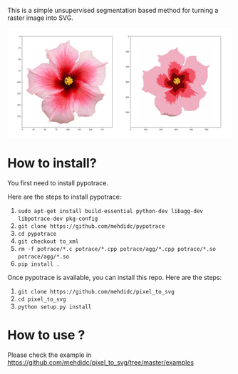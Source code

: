 This is a simple unsupervised segmentation based method for turning a raster image into SVG.

![](https://raw.githubusercontent.com/mehdidc/pixel_to_svg/master/examples/flower_result.png)

# How to install?

You first need to install pypotrace.

Here are the steps to install pypotrace:

1. `sudo apt-get install build-essential python-dev libagg-dev libpotrace-dev pkg-config`
2. `git clone https://github.com/mehdidc/pypotrace`
3. `cd pypotrace`
4. `git checkout to_xml`
5. `rm -f potrace/*.c potrace/*.cpp potrace/agg/*.cpp potrace/*.so potrace/agg/*.so`
6. `pip install .`


Once pypotrace is available, you can install this repo.
Here are the steps: 

1. `git clone https://github.com/mehdidc/pixel_to_svg`
2. `cd pixel_to_svg`
3. `python setup.py install`


# How to use ?

Please check the example in <https://github.com/mehdidc/pixel_to_svg/tree/master/examples>




